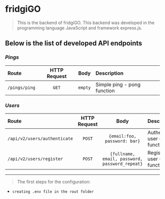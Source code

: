 # fridgiGO

> This is the backend of fridgiGO. This backend was developed in the programming language JavaScript and framework express.js.

## Below is the list of developed API endpoints

### **_Pings_**

| Route         | HTTP Request |  Body   | Description                 |
| :------------ | :----------: | :-----: | :-------------------------- |
| `/pings/ping` |    `GET`     | `empty` | Simple ping - pong function |

### **_Users_**

| Route                        | HTTP Request |                      Body                      | Description                        |
| :--------------------------- | :----------: | :--------------------------------------------: | :--------------------------------- |
| `/api/v2/users/authenticate` |    `POST`    |          `{email:foo, password: bar}`          | Authenticate user (login function) |
| `/api/v2/users/register`     |    `POST`    | `{fullname, email, password, password_repeat}` | Register user (signup function)    |

<hr>

> The first steps for the configuration:

- `creating .env file in the rout folder`
